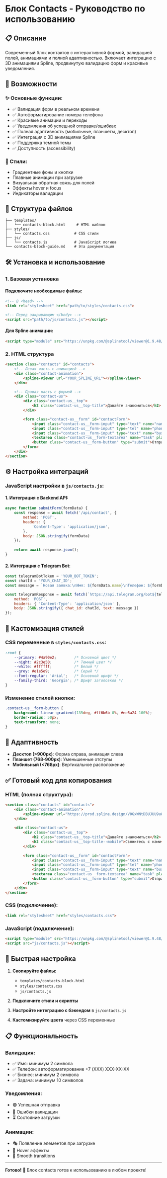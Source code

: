 # Блок Contacts - Руководство по использованию

## 📋 Описание

Современный блок контактов с интерактивной формой, валидацией полей, анимациями и полной адаптивностью. Включает интеграцию с 3D анимациями Spline, продвинутую валидацию форм и красивые уведомления.

## 🚀 Возможности

### ✨ Основные функции:
- ✅ Валидация форм в реальном времени
- ✅ Автоформатирование номера телефона
- ✅ Красивые анимации и переходы
- ✅ Уведомления об успешной отправке/ошибках
- ✅ Полная адаптивность (мобильные, планшеты, десктоп)
- ✅ Интеграция с 3D анимациями Spline
- ✅ Поддержка темной темы
- ✅ Доступность (accessibility)

### 🎨 Стили:
- Градиентные фоны и кнопки
- Плавные анимации при загрузке
- Визуальная обратная связь для полей
- Эффекты hover и focus
- Индикаторы валидации

## 📁 Структура файлов

```
├── templates/
│   └── contacts-block.html     # HTML шаблон
├── styles/
│   └── contacts.css           # CSS стили
├── js/
│   └── contacts.js            # JavaScript логика
└── contacts-block-guide.md    # Эта документация
```

## 🛠 Установка и использование

### 1. Базовая установка

#### Подключите необходимые файлы:

```html
<!-- В <head> -->
<link rel="stylesheet" href="path/to/styles/contacts.css">

<!-- Перед закрывающим </body> -->
<script src="path/to/js/contacts.js"></script>
```

#### Для Spline анимации:
```html
<script type="module" src="https://unpkg.com/@splinetool/viewer@1.9.48/build/spline-viewer.js"></script>
```

### 2. HTML структура

```html
<section class="contacts" id="contacts">
    <!-- Левая часть с анимацией -->
    <div class="contact-animation">
        <spline-viewer url="YOUR_SPLINE_URL"></spline-viewer>
    </div>

    <!-- Правая часть с формой -->
    <div class="contact-us">
        <div class="contact-us__top">
            <h2 class="contact-us__top-title">Давайте знакомиться</h2>
        </div>

        <form class="contact-us__form" id="contactForm">
            <input class="contact-us__form-input" type="text" name="name" placeholder="Имя" required>
            <input class="contact-us__form-input" type="tel" name="phone" placeholder="Номер телефона" required>
            <input class="contact-us__form-input" type="text" name="business" placeholder="Вид бизнеса">
            <textarea class="contact-us__form-textarea" name="task" placeholder="Опишите задачу" required></textarea>
            <button class="contact-us__form-button" type="submit">Отправить</button>
        </form>
    </div>
</section>
```

## ⚙️ Настройка интеграций

### JavaScript настройки в `js/contacts.js`:

#### 1. Интеграция с Backend API:
```javascript
async function submitForm(formData) {
    const response = await fetch('/api/contact', {
        method: 'POST',
        headers: {
            'Content-Type': 'application/json',
        },
        body: JSON.stringify(formData)
    });
    
    return await response.json();
}
```

#### 2. Интеграция с Telegram Bot:
```javascript
const telegramBotToken = 'YOUR_BOT_TOKEN';
const chatId = 'YOUR_CHAT_ID';
const message = `Новая заявка:\nИмя: ${formData.name}\nТелефон: ${formData.phone}`;

const telegramResponse = await fetch(`https://api.telegram.org/bot${telegramBotToken}/sendMessage`, {
    method: 'POST',
    headers: { 'Content-Type': 'application/json' },
    body: JSON.stringify({ chat_id: chatId, text: message })
});
```

## 🎨 Кастомизация стилей

### CSS переменные в `styles/contacts.css`:

```css
:root {
    --primary: #4a90e2;        /* Основной цвет */
    --night: #2c3e50;          /* Темный цвет */
    --white: #ffffff;          /* Белый */
    --grey: #e1e5e9;           /* Серый */
    --font-regular: 'Arial';   /* Основной шрифт */
    --family-third: 'Georgia'; /* Шрифт заголовков */
}
```

### Изменение стилей кнопки:
```css
.contact-us__form-button {
    background: linear-gradient(135deg, #ff6b6b 0%, #ee5a24 100%);
    border-radius: 50px;
    text-transform: none;
}
```

## 📱 Адаптивность

- **Десктоп (>900px)**: Форма справа, анимация слева
- **Планшет (768-900px)**: Уменьшенные отступы 
- **Мобильный (<768px)**: Вертикальное расположение

## ✅ Готовый код для копирования

### HTML (полная структура):
```html
<section class="contacts" id="contacts">
    <div class="contact-animation">
        <spline-viewer url="https://prod.spline.design/V0GxWNtDBUJUU9u8/scene.splinecode"></spline-viewer>
    </div>
    
    <div class="contact-us">
        <div class="contact-us__top">
            <h2 class="contact-us__top-title">Давайте знакомиться</h2>
            <h2 class="contact-us__top-title--mobile">Свяжитесь с нами</h2>
        </div>
        
        <form class="contact-us__form" id="contactForm">
            <input class="contact-us__form-input" type="text" name="name" placeholder="Имя" required>
            <input class="contact-us__form-input" type="tel" name="phone" placeholder="Номер телефона" required>
            <input class="contact-us__form-input" type="text" name="business" placeholder="Вид бизнеса">
            <textarea class="contact-us__form-textarea" name="task" placeholder="Опишите задачу" required></textarea>
            <button class="contact-us__form-button" type="submit">Отправить</button>
        </form>
    </div>
</section>
```

### CSS (подключение):
```html
<link rel="stylesheet" href="styles/contacts.css">
```

### JavaScript (подключение):
```html
<script type="module" src="https://unpkg.com/@splinetool/viewer@1.9.48/build/spline-viewer.js"></script>
<script src="js/contacts.js"></script>
```

## 🔧 Быстрая настройка

1. **Скопируйте файлы:**
   - `templates/contacts-block.html`
   - `styles/contacts.css` 
   - `js/contacts.js`

2. **Подключите стили и скрипты**

3. **Настройте интеграцию с бэкендом** в `js/contacts.js`

4. **Кастомизируйте цвета** через CSS переменные

## 📋 Функциональность

### Валидация:
- ✅ Имя: минимум 2 символа
- ✅ Телефон: автоформатирование +7 (XXX) XXX-XX-XX  
- ✅ Бизнес: минимум 2 символа
- ✅ Задача: минимум 10 символов

### Уведомления:
- 🟢 Успешная отправка
- 🔴 Ошибки валидации
- ⏳ Состояние загрузки

### Анимации:
- 🎭 Появление элементов при загрузке
- 🎨 Hover эффекты
- 🔄 Smooth transitions

---

**Готово!** 🎉 Блок contacts готов к использованию в любом проекте! 